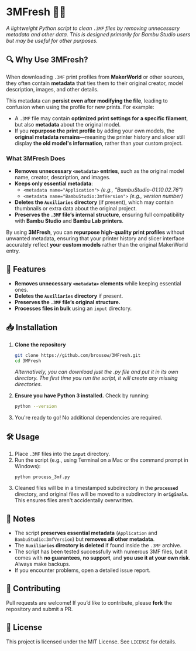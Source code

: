 # 3MFresh 🧼✨
*A lightweight Python script to clean `.3MF` files by removing unnecessary metadata and other data. This is designed primarily for Bambu Studio users but may be useful for other purposes.*

## 🔍 Why Use 3MFresh?
When downloading `.3MF` print profiles from **MakerWorld** or other sources, they often contain **metadata** that ties them to their original creator, model description, images, and other details.

This metadata can **persist even after modifying the file**, leading to confusion when using the profile for new prints. For example:
- A `.3MF` file may contain **optimized print settings for a specific filament**, but also **metadata** about the original model.
- If you **repurpose the print profile** by adding your own models, the **original metadata remains**—meaning the printer history and slicer still display **the old model's information**, rather than your custom project.

### **What 3MFresh Does**
- **Removes unnecessary `<metadata>` entries**, such as the original model name, creator, description, and images.
- **Keeps only essential metadata**:
  - `<metadata name="Application">` *(e.g., "BambuStudio-01.10.02.76")*
  - `<metadata name="BambuStudio:3mfVersion">` *(e.g., version number)*
- **Deletes the `Auxiliaries` directory** (if present), which may contain thumbnails or extra data about the original project.
- **Preserves the `.3MF` file’s internal structure**, ensuring full compatibility with **Bambu Studio** and **Bambu Lab printers**.

By using **3MFresh**, you can **repurpose high-quality print profiles** without unwanted metadata, ensuring that your printer history and slicer interface accurately reflect **your custom models** rather than the original MakerWorld entry.

## 🚀 Features
- **Removes unnecessary `<metadata>` elements** while keeping essential ones.
- **Deletes the `Auxiliaries` directory** if present.
- **Preserves the `.3MF` file’s original structure.**
- **Processes files in bulk** using an `input` directory.

## 📥 Installation
1. **Clone the repository**
   ```bash
   git clone https://github.com/brossow/3MFresh.git
   cd 3MFresh
   ```
   *Alternatively, you can download just the .py file and put it in its own directory. The first time you run the script, it will create any missing directories.*

2. **Ensure you have Python 3 installed.**
   Check by running:
   ```bash
   python --version
   ```

3. You're ready to go! No additional dependencies are required.

## 🛠 Usage
1. Place `.3MF` files into the **`input`** directory.
2. Run the script (e.g., using Terminal on a Mac or the command prompt in Windows):
   ```
   python process_3mf.py
   ```
3. Cleaned files will be in a timestamped subdirectory in the **`processed`** directory, and original files will be moved to a subdirectory in **`originals`**. This ensures files aren't accidentally overwritten.

## 📌 Notes
- The script **preserves essential metadata** (`Application` and `BambuStudio:3mfVersion`) but **removes all other metadata**.
- The **`Auxiliaries` directory is deleted** if found inside the `.3MF` archive.
- The script has been tested successfully with numerous 3MF files, but it comes with **no guarantees**, **no support**, and **you use it at your own risk**. Always make backups.
- If you encounter problems, open a detailed issue report.

## 🤝 Contributing
Pull requests are welcome! If you’d like to contribute, please **fork** the repository and submit a PR.

## 📝 License
This project is licensed under the MIT License. See `LICENSE` for details.
